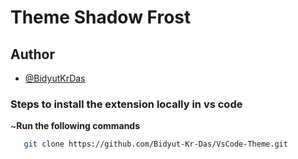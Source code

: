 # Theme Shadow Frost

## Author

- [@BidyutKrDas](https://github.com/Bidyut-Kr-Das)

### Steps to install the extension locally in vs code

~**Run the following commands**

```bash
   git clone https://github.com/Bidyut-Kr-Das/VsCode-Theme.git
```
